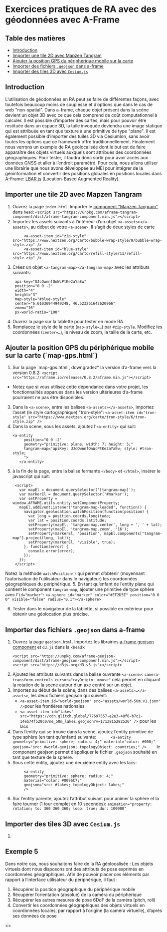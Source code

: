 # Exercices pratiques de RA avec des géodonnées avec A-Frame

## Table des matières <!-- omit in toc -->

- [Introduction](#introduction)
- [Importer une tile 2D avec Mapzen Tangram](#exemple-1)
- [Ajouter la position GPS du périphérique mobile sur la carte](#exemple-2)
- [Importer des fichiers `.geojson` dans a-frame](#exemple-3)
- [Importer des tiles 3D avec `Cesium.js`](#exemple-4)

  
## <a name="introduction">Introduction</a> 
L’utilisation de géodonnées en RA peut se faire de différentes façons, avec toutefois beaucoup moins de souplesse et d’options que dans le cas de web "non-spatial". Dans a-frame, chaque objet présent dans la scène devient un objet 3D avec ce que cela comprend de coût computationnel à calculer. Il est possible d’importer des cartes, mais pour pouvoir être restituée dans un espace 3D, la tuile invoquée deviendra une image statique qui est attribuée en tant que texture à une primitive de type "plane". Il est également possible d’importer des tuiles 3D via CesiumIon, sans avoir toutes les options que ce framework offre traditionnellement. Finalement nous verrons un exemple de RA géolocalisée dont le but est de faire apparaître des objets virtuels auxquels sont attribués des coordonnées géographiques. Pour tester, il faudra donc sortir pour avoir accès aux données GNSS et aller à l’endroit paramétré. Pour cela, nous allons utiliser une librairie que nous avons développée au MEI pour intégrer de la géoinformation et convertir des positions globales en positions locales dans A-Frame: [LBAR.js](<https://github.com/MediaComem/LBAR.js/>) (Location-Based Augmented Reality). 

## <a name="exemple-1">Importer une tile 2D avec Mapzen Tangram</a> 

1. Ouvrez la page `index.html`. Importer le [component "Mapzen Tangram"](https://github.com/mattrei/aframe-tangram-component?tab=readme-ov-file) dans `head`:
   `<script src="https://unpkg.com/aframe-tangram-component/dist/aframe-tangram-component.min.js"></script>`
2. Importez les assets suivants à l’intérieur d’un objet `<a-assets></a-assets>`, au début de votre `<a-scene>`. Il s’agit de deux styles de carte
   ```
        <a-asset-item id="zip-style" src="https://www.nextzen.org/carto/bubble-wrap-style/9/bubble-wrap-style.zip" />
        <a-asset-item id="blue-style" src="https://www.nextzen.org/carto/refill-style/11/refill-style.zip" />
   ```
3. Créez un objet `<a-tangram-map></a-tangram-map>` avec les attributs suivants:
   ```
    api-key="UJcQwnnfQnWcPtKe2aYaEw"
    position="0 0 -2"
    width="4"
    height="3"
    map-style="#blue-style"
    center="6.61036944949248, 46.523261642620966"
    zoom="16"
    px-world-ratio="100"

   ```
4. Ouvrez la page sur la tablette pour tester en mode RA. 
5. Remplacez le style de la carte (`map-style=…`) par `#zip-style`. Modifiez les coordonnées (`center=…`), le niveau de zoom, la taille de la carte, etc. 

## <a name="exemple-2">Ajouter la position GPS du périphérique mobile sur la carte (´map-gps.html´)</a> 
1. Sur la page ´map-gps.html´, downgradez* la version d’a-frame vers la version 0.8.2:
`<script src="https://aframe.io/releases/0.8.2/aframe.min.js"></script>`
* Notez que si vous utilisez cette dépendance dans votre projet, les fonctionnalités apparues dans les version ultérieures d’a-frame pourraient ne pas être disponibles. 
3. Dans la `<a-scene>`, entre les balises `<a-assets></a-assets>`, importez l’asset (le style cartographique) "tron-style":
`<a-asset-item id="tron-style" src="https://www.nextzen.org/carto/tron-style/6/tron-style.zip" />`
4. Dans la scene, sous les assets, ajoutez l’`<a-entity>` qui suit:
   ```
   <a-entity 
        position="0 0 -2"
        geometry="primitive: plane; width: 7; height: 5;"
        tangram-map="apiKey: UJcQwnnfQnWcPtKe2aYaEw; style: #tron-style;
        ">
      </a-entity>
   ```
5. à la fin de la page, entre la balise fermante `</body>` et `</html>`, insérer le javascript qui suit:
   ```
    <script>
      var mapEl = document.querySelector('[tangram-map]');
      var markerEl = document.querySelector('#marker');
      var setProperty = window.AFRAME.utils.entity.setComponentProperty;
      mapEl.addEventListener('tangram-map-loaded', function() {
        navigator.geolocation.watchPosition(function(position) {
          var long = position.coords.longitude;
          var lat = position.coords.latitude;
          setProperty(mapEl, 'tangram-map.center', long + ', ' + lat);
          setProperty(mapEl, 'tangram-map.zoom', '16');
          setProperty(markerEl, 'position', mapEl.components["tangram-map"].project(long, lat));
          setProperty(markerEl, 'visible', true);
        }, function(error) {
          console.error(error);
        });
      });
    </script>
   ```
Notez la méthode `watchPosition()` qui permet d’obtenir (moyennant l’autorisation de l’utilisateur dans le navigateur) les coordonnées géographiques du périphérique. 
5. En tant qu’enfant de l’entity plane qui contient le component `tangram-map`, ajouter une primitive de type sphère avec l’`id="marker"`:
`<a-sphere id="marker" color="#EF2D5E" position="0 0 0" visible="false" radius="0.1"></a-sphere>`

6. Tester dans le navigateur de la tablette, si possible en extérieur pour obtenir une géolocation plus précise. 

## <a name="exemple-3">Importer des fichiers `.geojson` dans a-frame</a> 
1. Ouvrez la page `geojson.html`. Importez les librairies [a-frame geojson component](https://github.com/mattrei/aframe-geojson-component) et `d3.js` dans la `<head>`: 
   ```
   <script src="https://unpkg.com/aframe-geojson-component/dist/aframe-geojson-component.min.js"></script>
   <script src="https://d3js.org/d3.v5.js"></script>
   ```
2. Ajoutez les attributs suivants dans la balise ouvrante `<a-scene>`:
`camera-transform-controls cursor="rayOrigin: mouse"`
cela permet en cliquant la rotation de la scene autour d’un axe centré sur un objet.
3. Importez au début de la scène, dans des balises `<a-assets>…</a-assets>`, les deux fichiers geojson qui suivent:
   - `<a-asset-item id="world-geojson" src="assets/world-50m.v1.json" />`pour les frontières nationales
   - `<a-asset-item id="lakes" src="https://cdn.glitch.global/77697557-e2e3-48f6-b7c1-14eb74f520c0/ne_50m_lakes.geojson?v=1713815282536" />` pour les lacs
4. Dans l’entity qui se trouve dans la scène, ajoutez l’entity primitive de type sphère (en tant qu’enfant) suivante:
`       <a-entity 
        geometry="primitive: sphere; radius: 4;"
        material="color: #000;"
        geojson="src: #world-geojson; topologyObject: countries;"
        />    
`
le component geojson permet d’appliquer le fichier `.geojson` souhaité en tant que texture de la sphère.
5. Sous cette entity, ajoutez une deuxième entity avec les lacs:
   ```
        <a-entity 
        geometry="primitive: sphere; radius: 4;"
        material="color: #0096C7;"
        geojson="src: #lakes; topologyObject: lakes;"
        />
   ```
6. Sur l’entity parente, ajoutez l’attribut suivant pour animer la sphère et la faire tourner (1 tour complet en 10 secondes):
`animation="property: rotation; to: 360 360 360; loop: true; dur: 100000"`


## <a name="exemple-4">Importer des tiles 3D avec `Cesium.js`</a> 
1. 

## <a name="exemple-5">Exemple 5</a> 



Dans notre cas, nous souhaitons faire de la RA géolocalisée : Les objets virtuels dont nous disposons ont des attributs de pose exprimés en coordonnées géographiques. Afin de pouvoir placer ces éléments par rapport à l’interface utilisateur du périphérique, il faut :
1.	Récupérer la position géographique du périphérique mobile 
2.	Récupérer l’orientation (absolue) de la caméra du périphérique
3.	Récupérer les autres mesures de pose 6DoF de la caméra (pitch, roll)
4.	Convertir les coordonnées géographiques des objets virtuels en coordonnées locales, par rapport à l’origine (la caméra virtuelle), d’après ses données de pose 

<>
